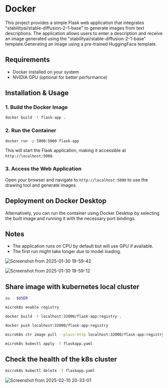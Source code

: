 # Docker

This project provides a simple Flask web application that integrates "stabilityai/stable-diffusion-2-1-base" to generate images from text descriptions. The application allows users to enter a description and receive an image generated using the "stabilityai/stable-diffusion-2-1-base" template.Generating an image using a pre-trained HuggingFace template.

## Requirements
- Docker installed on your system
- NVIDIA GPU (optional for better performance)

## Installation & Usage
### 1. Build the Docker Image
```sh
docker build -t flask-app .
```

### 2. Run the Container
```sh
docker run -p 5000:5000 flask-app
```
This will start the Flask application, making it accessible at `http://localhost:5000`.

### 3. Access the Web Application
Open your browser and navigate to `http://localhost:5000` to use the drawing tool and generate images.

## Deployment on Docker Desktop
Alternatively, you can run the container using Docker Desktop by selecting the built image and running it with the necessary port bindings.

## Notes
- The application runs on CPU by default but will use GPU if available.
- The first run might take longer due to model loading.

![Screenshot from 2025-01-30 19-59-42](https://github.com/user-attachments/assets/8458c530-1962-4c06-bb3a-dbf69fe38b95)

![Screenshot from 2025-01-30 19-59-12](https://github.com/user-attachments/assets/d89d0c60-0e7c-4bb7-a5f1-e097faac38d1)

## Share image with kubernetes local cluster

```sh
su - $USER

microk8s enable registry

docker build -t localhost:32000/flask-app:registry .

docker push localhost:32000/flask-app:registry

microk8s ctr image pull --plain-http localhost:32000/flask-app:registry

microk8s kubectl apply -f flaskapp.yaml
```

## Check the health of the k8s cluster
```sh
microk8s kubectl delete -f flaskapp.yaml
```
![Screenshot from 2025-02-10 20-33-01](https://github.com/user-attachments/assets/34233223-4e1a-43da-94b1-2f198f443283)
